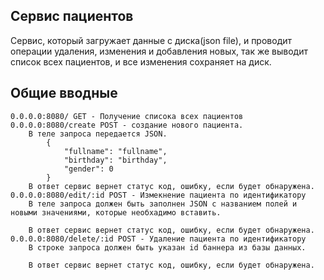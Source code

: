 ## Сервис пациентов
Сервис, который загружает данные с диска(json file), и проводит операции удаления, изменения и добавления новых, так же выводит список всех пациентов, и все изменения сохраняет на диск.
## Общие вводные
    0.0.0.0:8080/ GET - Получение списока всех пациентов
    0.0.0.0:8080/create POST - создание нового пациента. 
        В теле запроса передается JSON.
            {
                "fullname": "fullname",
                "birthday": "birthday",
                "gender": 0
            }
        В ответ сервис вернет статус код, ошибку, если будет обнаружена.
    0.0.0.0:8080/edit/:id POST - Измекнение пациента по идентификатору
        В теле запроса должен быть заполнен JSON с названием полей и новыми значениями, которые необхадимо вставить.

        В ответ сервис вернет статус код, ошибку, если будет обнаружена.
    0.0.0.0:8080/delete/:id POST - Удаление пациента по идентификатору
        В строке запроса должен быть указан id баннера из базы данных.

        В ответ сервис вернет статус код, ошибку, если будет обнаружена.